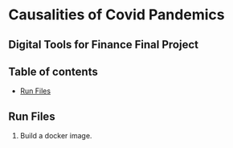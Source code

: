 # Causalities of Covid Pandemics
## Digital Tools for Finance Final Project

## Table of contents
* [Run Files](#run-files)

## Run Files
1. Build a docker image.
